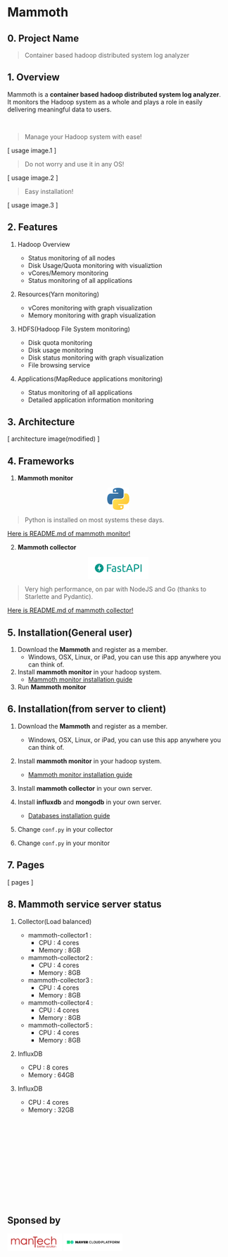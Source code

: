 # Mammoth
## 0. Project Name
> Container based hadoop distributed system log analyzer

## 1. Overview
Mammoth is a __container based hadoop distributed system log analyzer__. \
It monitors the Hadoop system as a whole and plays a role in easily delivering meaningful data to users. 

<br>

> Manage your Hadoop system with ease!

[ usage image.1 ]

> Do not worry and use it in any OS!

[ usage image.2 ]

> Easy installation!

[ usage image.3 ]

## 2. Features

1. Hadoop Overview
    - Status monitoring of all nodes
    - Disk Usage/Quota monitoring with visualiztion
    - vCores/Memory monitoring
    - Status monitoring of all applications

2. Resources(Yarn monitoring)
    - vCores monitoring with graph visualization
    - Memory monitoring with graph visualization

3. HDFS(Hadoop File System monitoring)
    - Disk quota monitoring
    - Disk usage monitoring
    - Disk status monitoring with graph visualization
    - File browsing service
    
4. Applications(MapReduce applications monitoring)
    - Status monitoring of all applications
    - Detailed application information monitoring

## 3. Architecture

[ architecture image(modified) ]

## 4. Frameworks
1. __Mammoth monitor__ 

<img src="./pictures/logo_python.png" height="50" style="display: block; margin-left: auto; margin-right: auto;"></img> 

> Python is installed on most systems these days.

[Here is README.md of mammoth monitor!](https://github.com/ndo04343/container-based-hadoop-distributed-system-log-analyzer/tree/main/monitor)

2. __Mammoth collector__ 

<img src="./pictures/logo_fastapi.png" height="50" style="display: block; margin-left: auto; margin-right: auto;"></img> 
> Very high performance, on par with NodeJS and Go (thanks to Starlette and Pydantic).

[Here is README.md of mammoth collector!](https://github.com/ndo04343/container-based-hadoop-distributed-system-log-analyzer/tree/main/collector)

## 5. Installation(General user)

1. Download the __Mammoth__ and register as a member.
    - Windows, OSX, Linux, or iPad, you can use this app anywhere you can think of.
2. Install __mammoth monitor__ in your hadoop system.
    - [Mammoth monitor installation guide](https://github.com/ndo04343/container-based-hadoop-distributed-system-log-analyzer/tree/main/monitor)
3. Run __Mammoth monitor__  

## 6. Installation(from server to client)

1. Download the __Mammoth__ and register as a member.
    - Windows, OSX, Linux, or iPad, you can use this app anywhere you can think of.
2. Install __mammoth monitor__ in your hadoop system.
    - [Mammoth monitor installation guide](https://github.com/ndo04343/container-based-hadoop-distributed-system-log-analyzer/tree/main/monitor)
3. Install __mammoth collector__ in your own server.
4. Install __influxdb__ and __mongodb__ in your own server.
    - [Databases installation guide](https://github.com/ndo04343/container-based-hadoop-distributed-system-log-analyzer/tree/main/db)

5. Change ```conf.py``` in your collector
6. Change ```conf.py``` in your monitor

## 7. Pages

[ pages ]

## 8. Mammoth service server status

1. Collector(Load balanced)
    - mammoth-collector1 :
        - CPU : 4 cores
        - Memory : 8GB
    - mammoth-collector2 :
        - CPU : 4 cores
        - Memory : 8GB
    - mammoth-collector3 :
        - CPU : 4 cores
        - Memory : 8GB        
    - mammoth-collector4 :
        - CPU : 4 cores
        - Memory : 8GB
    - mammoth-collector5 :
        - CPU : 4 cores
        - Memory : 8GB

2. InfluxDB
    - CPU : 8 cores
    - Memory : 64GB

2. InfluxDB
    - CPU : 4 cores
    - Memory : 32GB


<br><br><br><br><br><br><br><br><br><br><br>
## __Sponsed by__  

<img src="./pictures/logo_mantech.png" height="40"></img> <img src="./pictures/logo_navercloud.png" height="40"></img> 